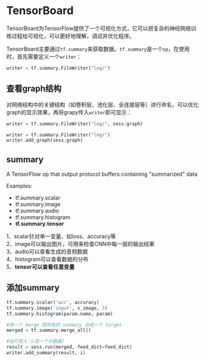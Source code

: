 # TensorBoard
TensorBoard为TensorFlow提供了一个可视化方式，它可以把复杂的神经网络训练过程给可视化，可以更好地理解，调试并优化程序。

TensorBoard主要通过`tf.summary`来获取数据。`tf.summary`是一个`op`，在使用时，首先需要定义一个`writer`：

```python
writer = tf.summary.FileWriter("log/")
```


## 查看graph结构
对网络结构中的关键结构（如卷积层、池化层、全连接层等）进行命名，可以优化graph的显示效果，再将grapy传入`writer`即可显示：

```python
writer = tf.summary.FileWriter("log/", sess.graph)

writer = tf.summary.FileWriter("log/")
writer.add_graph(sess.graph)
```

## summary
A TensorFlow op that output protocol buffers containing "summarized" data

Examples:

* tf.summary.scalar
* tf.summary.image
* tf.summary.audio
* tf.summary.histogram
* **tf.summary.tensor**

1、scalar针对单一变量，如loss、accuracy等<br>
2、image可以输出图片，可用来检查CNN中每一层的输出结果<br>
3、audio可以查看生成的音频数据<br>
4、histogram可以查看数据的分布<br>
5、**tensor可以查看任意变量**<br>

## 添加summary
```python
tf.summary.scalar('acc', accuracy)
tf.summary.image('input', x_image, 3)
tf.summary.histogram(param.name, param)

#用一个 merge 把所有的 summary 合成一个 target
merged = tf.summary.merge_all()

#运行写入（i是一个计数器）
result = sess.run(merged, feed_dict=feed_dict)
writer.add_summary(result, i)
```
